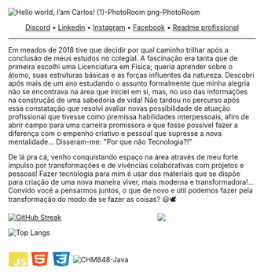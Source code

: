 
![Hello world, I’am Carlos! (1)-PhotoRoom png-PhotoRoom](https://github.com/CarlosHMoreira848/CarlosHMoreira848/assets/84051885/683df0b7-d272-4b51-ab71-d2bacb5f5d24)


<p align="center" target="_blank">
  <a href="https://discord.gg/B2DgFP86" target="_blank">Discord</a> •
  <a href="https://www.linkedin.com/in/carlos-henrique-desenvolvimento-de-software/" target="_blank">Linkedin</a> •
  <a href="https://www.instagram.com/carloshenriquemoreiraoficial/" target="_blank">Instagram</a> •
  <a href="https://www.facebook.com/profile.php?id=100090549954215" target="_blank">Facebook</a> •
  <a href="https://github.com/CarlosHMoreira848/Leia-me" target="_blank">Readme profissional</a>
</p>

---

Em meados de 2018 tive que decidir por qual caminho trilhar após a conclusão de meus estudos no colegial. A fascinação era tanta que de primeira escolhi uma Licenciatura em Física; queria aprender sobre o átomo, suas estruturas básicas e as forças influentes da natureza. Descobri após mais de um ano estudando o assunto formalmente que minha alegria não se encontrava na área que iniciei em si, mas, no uso das informações na construção de uma sabedoria de vida! 
Não tardou no percurso após essa constatação que resolvi avaliar novas possibilidade de atuação profissional que tivesse como premissa habilidades interpessoais, afim de abrir campo para uma carreira promissora e que fosse possível fazer a diferença com o empenho criativo e pessoal que supresse a nova mentalidade... Disseram-me: "Por que não Tecnologia?!"

De lá pra cá, venho conquistando espaço na área através de meu forte impulso por transformações e de vivências colaborativas com projetos e pessoas!
Fazer tecnologia para mim é usar dos materiais que se dispõe para criação de uma nova maneira viver, mais moderna e transformadora!...
Convido você a pensarmos juntos, o que de novo e útil podemos fazer pela transformação do modo de se fazer as coisas? 😃🕊️

<img align="right" src="https://github.com/CarlosHMoreira848/CarlosHMoreira848/assets/84051885/2471621c-90c0-48b1-814f-045787df8e9a" width=200 />


[![GitHub Streak](https://github-readme-streak-stats.herokuapp.com?user=CarlosHMoreira848&theme=swift&locale=pt_BR&mode=weekly)](https://git.io/streak-stats)


![Top Langs](https://github-readme-stats.vercel.app/api/top-langs/?username=CarlosHMoreira848&layout=compact&theme=swift&locale=pt-br)

<div style="display: inline_block"><br>
    <img align="center" alt="CHM848-Js" height="30" width="40" src="https://raw.githubusercontent.com/devicons/devicon/master/icons/javascript/javascript-plain.svg">
    <img align="center" alt="CHM848-HTML" height="30" width="40" src="https://raw.githubusercontent.com/devicons/devicon/master/icons/html5/html5-original.svg">
    <img align="center" alt="CHM848-CSS" height="30" width="40" src="https://raw.githubusercontent.com/devicons/devicon/master/icons/css3/css3-original.svg">
    <img align="center" alt="CHM848-Java" height="30" width="40" src="https://cdn.jsdelivr.net/gh/devicons/devicon/icons/java/java-original.svg">
<div>
  
  
  ##
  
  <div> 

<div>
    
    
  
  
  

